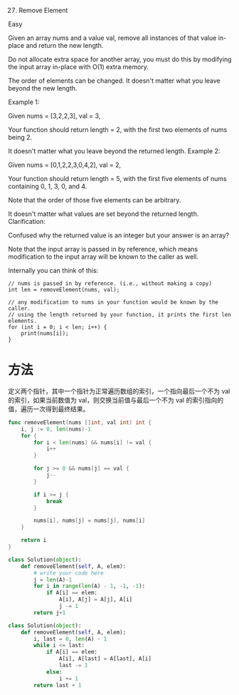 27. Remove Element

Easy

Given an array nums and a value val, remove all instances of that value in-place and return the new length.

Do not allocate extra space for another array, you must do this by modifying the input array in-place with O(1) extra memory.

The order of elements can be changed. It doesn't matter what you leave beyond the new length.

Example 1:

Given nums = [3,2,2,3], val = 3,

Your function should return length = 2, with the first two elements of nums being 2.

It doesn't matter what you leave beyond the returned length.
Example 2:

Given nums = [0,1,2,2,3,0,4,2], val = 2,

Your function should return length = 5, with the first five elements of nums containing 0, 1, 3, 0, and 4.

Note that the order of those five elements can be arbitrary.

It doesn't matter what values are set beyond the returned length.
Clarification:

Confused why the returned value is an integer but your answer is an array?

Note that the input array is passed in by reference, which means modification to the input array will be known to the caller as well.

Internally you can think of this:
```
// nums is passed in by reference. (i.e., without making a copy)
int len = removeElement(nums, val);

// any modification to nums in your function would be known by the caller.
// using the length returned by your function, it prints the first len elements.
for (int i = 0; i < len; i++) {
    print(nums[i]);
}
```

# 方法

定义两个指针，其中一个指针为正常遍历数组的索引，一个指向最后一个不为 val 的索引，如果当前数值为 val，则交换当前值与最后一个不为 val 的索引指向的值，遍历一次得到最终结果。



```go
func removeElement(nums []int, val int) int {
	i, j := 0, len(nums)-1
	for {
		for i < len(nums) && nums[i] != val {
			i++
		}

		for j >= 0 && nums[j] == val {
			j--
		}

		if i >= j {
			break
		}

		nums[i], nums[j] = nums[j], nums[i]
	}

	return i
}
```



```python
class Solution(object):
    def removeElement(self, A, elem):
        # write your code here
        j = len(A)-1
        for i in range(len(A) - 1, -1, -1):
            if A[i] == elem:
                A[i], A[j] = A[j], A[i]
                j -= 1
        return j+1
```


```python
class Solution(object):
    def removeElement(self, A, elem):
        i, last = 0, len(A) - 1
        while i <= last:
            if A[i] == elem:
                A[i], A[last] = A[last], A[i]
                last -= 1
            else:
                i += 1
        return last + 1
```
